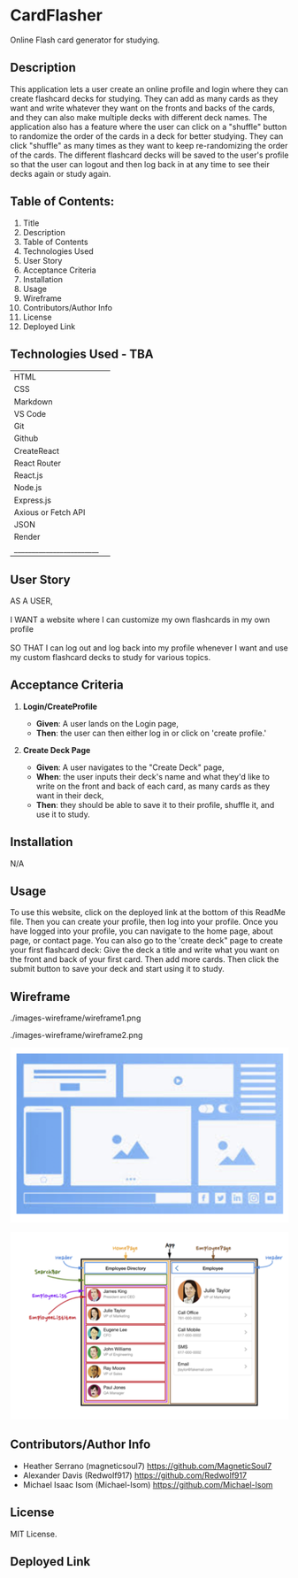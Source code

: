 # CardFlasher
Online Flash card generator for studying. 

## Description 

This application lets a user create an online profile and login where they can create flashcard decks for studying. They can add as many cards as they want and write whatever they want on the fronts and backs of the cards, and they can also make multiple decks with different deck names. The application also has a feature where the user can click on a "shuffle" button to randomize the order of the cards in a deck for better studying. They can click "shuffle" as many times as they want to keep re-randomizing the order of the cards. The different flashcard decks will be saved to the user's profile so that the user can logout and then log back in at any time to see their decks again or study again.

## Table of Contents: 

1. Title <br>
2. Description <br>
3. Table of Contents <br>
4. Technologies Used <br>
5. User Story <br>
6. Acceptance Criteria <br>
7. Installation <br>
8. Usage <br>
9. Wireframe <br>
10. Contributors/Author Info <br>
11. License <br>
12. Deployed Link <br> 

## Technologies Used - TBA

|        |  | 
| ------------- |:-------------:| 
| HTML                |  | 
| CSS                 |  | 
| Markdown            |  |
| VS Code             |  |   
| Git                 |  |  
| Github              |  |
| CreateReact         |  |
| React Router        |  |
| React.js            |  |
| Node.js             |  |
| Express.js          |  |
| Axious or Fetch API |  |
| JSON                |  |
| Render              |  |
|________________________|

## User Story 

AS A USER, 
<br>
<br>
I WANT a website where I can customize my own flashcards in my own profile
<br>
<br>
SO THAT I can log out and log back into my profile whenever I want and use my custom flashcard decks to study for various topics. 
<br>

## Acceptance Criteria

1. **Login/CreateProfile**

   - **Given**: A user lands on the Login page,
   - **Then**: the user can then either log in or click on 'create profile.'

2. **Create Deck Page**

   - **Given**: A user navigates to the "Create Deck" page,
   - **When**: the user inputs their deck's name and what they'd like to write on the front and back of each card, as many cards as they want in their deck,
   - **Then**: they should be able to save it to their profile, shuffle it, and use it to study. 

## Installation 

N/A

## Usage 

To use this website, click on the deployed link at the bottom of this ReadMe file. Then you can create your profile, then log into your profile. Once you have logged into your profile, you can navigate to the home page, about page, or contact page. You can also go to the 'create deck" page to create your first flashcard deck: Give the deck a title and write what you want on the front and back of your first card. Then add more cards. Then click the submit button to save your deck and start using it to study.

## Wireframe

./images-wireframe/wireframe1.png 

./images-wireframe/wireframe2.png 


![alt text](images-wireframe/wireframe1.png)

![alt text](images-wireframe/wireframe2.png)







## Contributors/Author Info

* Heather Serrano (magneticsoul7) https://github.com/MagneticSoul7 <br> 
* Alexander Davis (Redwolf917) https://github.com/Redwolf917 <br> 
* Michael Isaac Isom (Michael-Isom) https://github.com/Michael-Isom <br> 

## License

MIT License.

## Deployed Link



